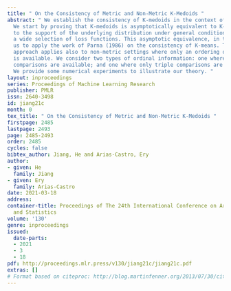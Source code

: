 ```yaml
---
title: " On the Consistency of Metric and Non-Metric K-Medoids "
abstract: " We establish the consistency of K-medoids in the context of metric spaces.
  We start by proving that K-medoids is asymptotically equivalent to K-means restricted
  to the support of the underlying distribution under general conditions, including
  a wide selection of loss functions. This asymptotic equivalence, in turn, enables
  us to apply the work of Parna (1986) on the consistency of K-means. This general
  approach applies also to non-metric settings where only an ordering of the dissimilarities
  is available. We consider two types of ordinal information: one where all quadruple
  comparisons are available; and one where only triple comparisons are available.
  We provide some numerical experiments to illustrate our theory. "
layout: inproceedings
series: Proceedings of Machine Learning Research
publisher: PMLR
issn: 2640-3498
id: jiang21c
month: 0
tex_title: " On the Consistency of Metric and Non-Metric K-Medoids "
firstpage: 2485
lastpage: 2493
page: 2485-2493
order: 2485
cycles: false
bibtex_author: Jiang, He and Arias-Castro, Ery
author:
- given: He
  family: Jiang
- given: Ery
  family: Arias-Castro
date: 2021-03-18
address: 
container-title: Proceedings of The 24th International Conference on Artificial Intelligence
  and Statistics
volume: '130'
genre: inproceedings
issued:
  date-parts:
  - 2021
  - 3
  - 18
pdf: http://proceedings.mlr.press/v130/jiang21c/jiang21c.pdf
extras: []
# Format based on citeproc: http://blog.martinfenner.org/2013/07/30/citeproc-yaml-for-bibliographies/
---
```

